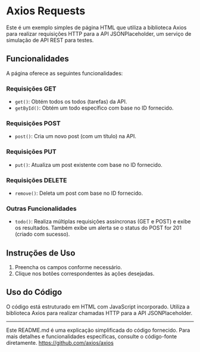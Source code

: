 # Axios Requests

Este é um exemplo simples de página HTML que utiliza a biblioteca Axios para realizar requisições HTTP para a API JSONPlaceholder, um serviço de simulação de API REST para testes.

## Funcionalidades

A página oferece as seguintes funcionalidades:

### Requisições GET

- `get()`: Obtém todos os todos (tarefas) da API.
- `getById()`: Obtém um todo específico com base no ID fornecido.

### Requisições POST

- `post()`: Cria um novo post (com um título) na API.

### Requisições PUT

- `put()`: Atualiza um post existente com base no ID fornecido.

### Requisições DELETE

- `remove()`: Deleta um post com base no ID fornecido.

### Outras Funcionalidades

- `todo()`: Realiza múltiplas requisições assíncronas (GET e POST) e exibe os resultados. Também exibe um alerta se o status do POST for 201 (criado com sucesso).

## Instruções de Uso

1. Preencha os campos conforme necessário.
2. Clique nos botões correspondentes às ações desejadas.

## Uso do Código

O código está estruturado em HTML com JavaScript incorporado. Utiliza a biblioteca Axios para realizar chamadas HTTP para a API JSONPlaceholder.

---

Este README.md é uma explicação simplificada do código fornecido. Para mais detalhes e funcionalidades específicas, consulte o código-fonte diretamente.
https://github.com/axios/axios

